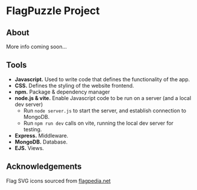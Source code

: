# FlagPuzzle Project

## About

More info coming soon...

## Tools

 - **Javascript.** Used to write code that defines the functionality of the app.
 - **CSS.** Defines the styling of the website frontend.
 - **npm.** Package & dependency manager
 - **node.js & vite.** Enable Javascript code to be run on a server (and a local dev server)
    - Run `node server.js` to start the server, and establish connection to MongoDB.
    - Run `npm run dev` calls on vite, running the local dev server for testing.
 - **Express.** Middleware.
 - **MongoDB.** Database.
 - **EJS.** Views.

 ## Acknowledgements

Flag SVG icons sourced from [flagpedia.net](https://flagpedia.net)

